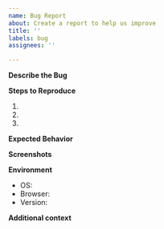 ```yaml
---
name: Bug Report
about: Create a report to help us improve
title: ''
labels: bug
assignees: ''

---
```


**Describe the Bug**
<!-- Required, provide a clear and concise description of what the bug is. -->

**Steps to Reproduce**
<!--- Required, provide a link to a live example, -->
<!--- or an unambiguous set of steps to reproduce this bug. -->
1.
2.
3.

**Expected Behavior**
<!--- Required, describe what was expected to happen. -->

**Screenshots**
<!--- Optional, if applicable, add screenshots to help explain your problem. -->

**Environment**
<!--- Required, please complete the following information: -->
- OS: <!-- e.g. iOS, Windows 10, Windows 8.1, Windows 7 or Linux  -->
- Browser: <!-- e.g. Chrome, Firefox, Opera, Edge, etc... -->
- Version: <!-- e.g. 80.0.334.4 (64-bit) -->
  <!-- You can get the version by visiting about:support on Firefox, chrome://version on Chrome & Edge, or by clicking Safari > About Safari on Safari -->

**Additional context**
<!-- Add any other context about the problem here. -->
